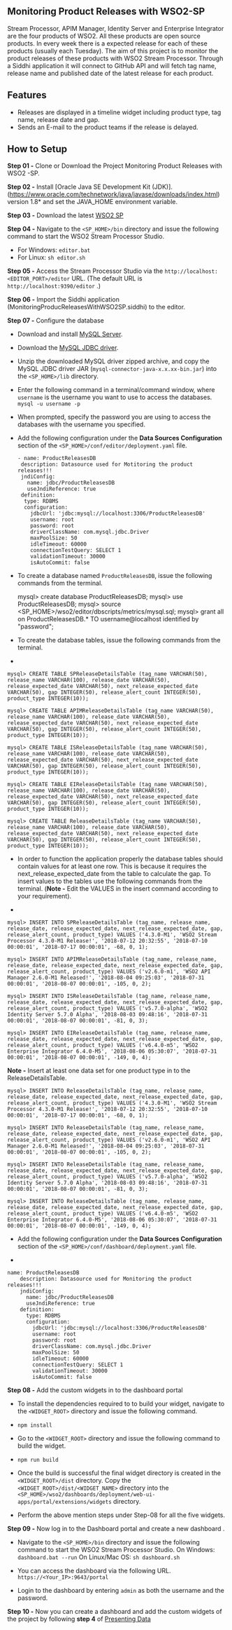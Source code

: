 
## Monitoring Product Releases with WSO2-SP
Stream Processor, APIM Manager, Identity Server and Enterprise Integrator are the four products of WSO2. All these products are open source products. In every week there is a expected release for each of these products (usually each Tuesday). 
The aim of this project is to monitor the product releases of these products with WSO2 Stream Processor. Through a Siddhi application it will connect to GitHub API and will fetch tag name, release name and published date of the latest release for each product. 

## Features

 - Releases are displayed in a timeline widget including product type, tag name, release date and gap.
 - Sends an E-mail to the product teams if the release is delayed.

## How to Setup
**Step 01 -** Clone or Download the Project Monitoring Product Releases with WSO2 -SP.

**Step 02 -** Install [Oracle Java SE Development Kit (JDK)].(https://www.oracle.com/technetwork/java/javase/downloads/index.html) version 1.8* and set the JAVA_HOME environment variable.

**Step 03 -** Download the latest [WSO2 SP](https://github.com/wso2/product-sp/releases)

**Step 04 -** Navigate to the `<SP_HOME>/bin` directory and issue the following command to start the WSO2 Stream Processor Studio.
 -   For Windows: `editor.bat`
 -   For Linux: `sh editor.sh`


**Step 05 -** Access the Stream Processor Studio via the `http://localhost:<EDITOR_PORT>/editor` URL. (The default URL is `http://localhost:9390/editor` .)

**Step 06 -** Import the Siddhi application (MonitoringProducReleasesWithWSO2SP.siddhi) to the editor.

**Step 07 -** Configure the database

 - Download and install [MySQL Server](http://dev.mysql.com/downloads/).
 - Download the [MySQL JDBC driver](http://dev.mysql.com/downloads/connector/j/).
 - Unzip the downloaded MySQL driver zipped archive, and copy the MySQL JDBC driver JAR (`mysql-connector-java-x.x.xx-bin.jar`) into the `<SP_HOME>/lib` directory.
 - Enter the following command in a terminal/command window, where `username` is the username you want to use to access the databases.  
`mysql -u username -p`

 -   When prompted, specify the password you are using to access the databases with the username you specified.
 - Add the following configuration under the **Data Sources Configuration** section of the `<SP_HOME>/conf/editor/deployment.yaml` file.

       - name: ProductReleasesDB
        description: Datasource used for Motitoring the product releases!!!
        jndiConfig:
          name: jdbc/ProductReleasesDB
          useJndiReference: true
        definition:
         type: RDBMS
         configuration:
           jdbcUrl: 'jdbc:mysql://localhost:3306/ProductReleasesDB'
           username: root
           password: root
           driverClassName: com.mysql.jdbc.Driver
           maxPoolSize: 50
           idleTimeout: 60000
           connectionTestQuery: SELECT 1
           validationTimeout: 30000
           isAutoCommit: false

 - To create a database named `ProductReleasesDB`, issue the following commands from the terminal.

    mysql> create database ProductReleasesDB;
    mysql> use ProductReleasesDB;
    mysql> source <SP_HOME>/wso2/editor/dbscripts/metrics/mysql.sql;
    mysql> grant all on ProductReleasesDB.* TO username@localhost identified by "password";

 - To create the database tables, issue the following commands from the terminal.
 - 

    mysql> CREATE TABLE SPReleaseDetailsTable (tag_name VARCHAR(50), release_name VARCHAR(100), release_date VARCHAR(50), release_expected_date VARCHAR(50), next_release_expected_date VARCHAR(50), gap INTEGER(50), release_alert_count INTEGER(50), product_type INTEGER(10));
     
    mysql> CREATE TABLE APIMReleaseDetailsTable (tag_name VARCHAR(50), release_name VARCHAR(100), release_date VARCHAR(50), release_expected_date VARCHAR(50), next_release_expected_date VARCHAR(50), gap INTEGER(50), release_alert_count INTEGER(50), product_type INTEGER(10));
     
    mysql> CREATE TABLE ISReleaseDetailsTable (tag_name VARCHAR(50), release_name VARCHAR(100), release_date VARCHAR(50), release_expected_date VARCHAR(50), next_release_expected_date VARCHAR(50), gap INTEGER(50), release_alert_count INTEGER(50), product_type INTEGER(10));

    mysql> CREATE TABLE EIReleaseDetailsTable (tag_name VARCHAR(50), release_name VARCHAR(100), release_date VARCHAR(50), release_expected_date VARCHAR(50), next_release_expected_date VARCHAR(50), gap INTEGER(50), release_alert_count INTEGER(50), product_type INTEGER(10));

    mysql> CREATE TABLE ReleaseDetailsTable (tag_name VARCHAR(50), release_name VARCHAR(100), release_date VARCHAR(50), release_expected_date VARCHAR(50), next_release_expected_date VARCHAR(50), gap INTEGER(50), release_alert_count INTEGER(50), product_type INTEGER(10));

 - In order to function the application properly the database tables should contain values for at least one row. This is because it requires the next_release_expected_date from the table to calculate the gap. To insert values to the tables use the following commands from the terminal. (**Note -** Edit the VALUES in the insert command according to your requirement).

 - 

    mysql> INSERT INTO SPReleaseDetailsTable (tag_name, release_name, release_date, release_expected_date, next_release_expected_date, gap, release_alert_count, product_type) VALUES ('4.3.0-M1', 'WSO2 Stream Processor 4.3.0-M1 Release!', '2018-07-12 20:32:55', '2018-07-10 00:00:01', '2018-07-17 00:00:01', -68, 0, 1);
    
    mysql> INSERT INTO APIMReleaseDetailsTable (tag_name, release_name, release_date, release_expected_date, next_release_expected_date, gap, release_alert_count, product_type) VALUES ('v2.6.0-m1', 'WSO2 API Manager 2.6.0-M1 Released!', '2018-08-04 09:25:03', '2018-07-31 00:00:01', '2018-08-07 00:00:01', -105, 0, 2);

    mysql> INSERT INTO ISReleaseDetailsTable (tag_name, release_name, release_date, release_expected_date, next_release_expected_date, gap, release_alert_count, product_type) VALUES ('v5.7.0-alpha', 'WSO2 Identity Server 5.7.0 Alpha', '2018-08-03 09:48:16', '2018-07-31 00:00:01', '2018-08-07 00:00:01', -81, 0, 3);
    
    mysql> INSERT INTO EIReleaseDetailsTable (tag_name, release_name, release_date, release_expected_date, next_release_expected_date, gap, release_alert_count, product_type) VALUES ('v6.4.0-m5', 'WSO2 Enterprise Integrator 6.4.0-M5', '2018-08-06 05:30:07', '2018-07-31 00:00:01', '2018-08-07 00:00:01', -149, 0, 4);
    
**Note -** Insert at least one data set for one product type in to the ReleaseDetailsTable.
      
    mysql> INSERT INTO ReleaseDetailsTable (tag_name, release_name, release_date, release_expected_date, next_release_expected_date, gap, release_alert_count, product_type) VALUES ('4.3.0-M1', 'WSO2 Stream Processor 4.3.0-M1 Release!', '2018-07-12 20:32:55', '2018-07-10 00:00:01', '2018-07-17 00:00:01', -68, 0, 1);
    
    mysql> INSERT INTO ReleaseDetailsTable (tag_name, release_name, release_date, release_expected_date, next_release_expected_date, gap, release_alert_count, product_type) VALUES ('v2.6.0-m1', 'WSO2 API Manager 2.6.0-M1 Released!', '2018-08-04 09:25:03', '2018-07-31 00:00:01', '2018-08-07 00:00:01', -105, 0, 2);
    
    mysql> INSERT INTO ReleaseDetailsTable (tag_name, release_name, release_date, release_expected_date, next_release_expected_date, gap, release_alert_count, product_type) VALUES ('v5.7.0-alpha', 'WSO2 Identity Server 5.7.0 Alpha', '2018-08-03 09:48:16', '2018-07-31 00:00:01', '2018-08-07 00:00:01', -81, 0, 3);
    
    mysql> INSERT INTO ReleaseDetailsTable (tag_name, release_name, release_date, release_expected_date, next_release_expected_date, gap, release_alert_count, product_type) VALUES ('v6.4.0-m5', 'WSO2 Enterprise Integrator 6.4.0-M5', '2018-08-06 05:30:07', '2018-07-31 00:00:01', '2018-08-07 00:00:01', -149, 0, 4);

 - Add the following configuration under the **Data Sources Configuration** section of the `<SP_HOME>/conf/dashboard/deployment.yaml` file.

  - 

    name: ProductReleasesDB
        description: Datasource used for Monitoring the product releases!!!
        jndiConfig:
          name: jdbc/ProductReleasesDB
          useJndiReference: true
        definition:
          type: RDBMS
          configuration:
            jdbcUrl: 'jdbc:mysql://localhost:3306/ProductReleasesDB'
            username: root
            password: root
            driverClassName: com.mysql.jdbc.Driver
            maxPoolSize: 50
            idleTimeout: 60000
            connectionTestQuery: SELECT 1
            validationTimeout: 30000
            isAutoCommit: false

**Step 08 -** Add the custom widgets in to the dashboard portal

 - To install the dependencies required to to build your widget, navigate to the `<WIDGET_ROOT>` directory and issue the following command.

  

 - `npm install`

 - Go to the `<WIDGET_ROOT>` directory and issue the following command to build the widget.

 - `npm run build`
 -   Once the build is successful the final widget directory is created in the `<WIDGET_ROOT>/dist`  directory. Copy the  `<WIDGET_ROOT>/dist/<WIDGET_NAME>`  directory into the  `<SP_HOME>/wso2/dashboards/deployment/web-ui-apps/portal/extensions/widgets`  directory.
 - Perform the above mention steps under Step-08 for all the five widgets.

**Step 09 -** Now log in to the Dashboard portal and create a new dashboard .

 - Navigate to the `<SP_HOME>/bin` directory and issue the following command to start the WSO2 Stream Processor Studio.
On Windows: `dashboard.bat --run`
On Linux/Mac OS: `sh dashboard.sh`

 - You can access the dashboard via the following URL.  
    `https://<Your_IP>:9643/portal`
    

 - Login to the dashboard by entering `admin` as both the username and the password.
 
 **Step 10 -** Now you can create a dashboard and add the custom widgets of the project by following  **step 4** of [Presenting Data](https://docs.wso2.com/display/SP430/Presenting+Data)

 

			 




